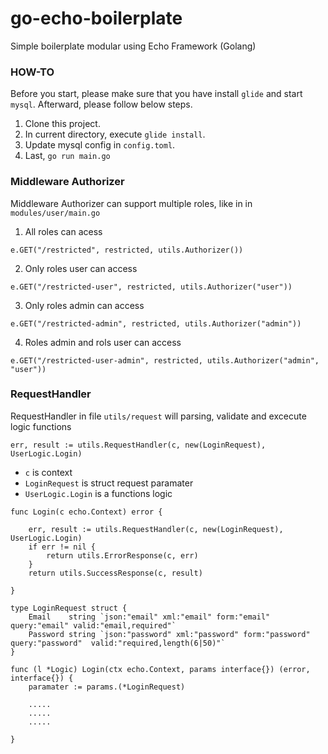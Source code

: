 # go-echo-boilerplate
Simple boilerplate modular using Echo Framework (Golang)

### HOW-TO

Before you start, please make sure that you have install `glide` and start `mysql`. Afterward, please follow below steps.

1. Clone this project.
2. In current directory, execute `glide install`.
3. Update mysql config in `config.toml`.
3. Last, `go run main.go`

### Middleware Authorizer

Middleware Authorizer can support multiple roles, like in  in `modules/user/main.go` 

1. All roles can acess
```golang
e.GET("/restricted", restricted, utils.Authorizer())
```

2. Only roles  user can access
```golang
e.GET("/restricted-user", restricted, utils.Authorizer("user"))
```

3. Only roles admin can access
```golang
e.GET("/restricted-admin", restricted, utils.Authorizer("admin"))
```

4. Roles admin and rols user can access
```golang
e.GET("/restricted-user-admin", restricted, utils.Authorizer("admin", "user"))
```

### RequestHandler

RequestHandler in file `utils/request` will parsing, validate and excecute logic functions

`err, result := utils.RequestHandler(c, new(LoginRequest), UserLogic.Login)`

- `c` is context
- `LoginRequest` is struct request paramater
- `UserLogic.Login` is a functions logic

```golang
func Login(c echo.Context) error {

	err, result := utils.RequestHandler(c, new(LoginRequest), UserLogic.Login)
	if err != nil {
		return utils.ErrorResponse(c, err)
	}
	return utils.SuccessResponse(c, result)

}
```

```golang
type LoginRequest struct {
	Email    string `json:"email" xml:"email" form:"email" query:"email" valid:"email,required"`
	Password string `json:"password" xml:"password" form:"password" query:"password"  valid:"required,length(6|50)"`
}
```

```golang
func (l *Logic) Login(ctx echo.Context, params interface{}) (error, interface{}) {
    paramater := params.(*LoginRequest)
    
    .....
    .....
    .....

}
```
